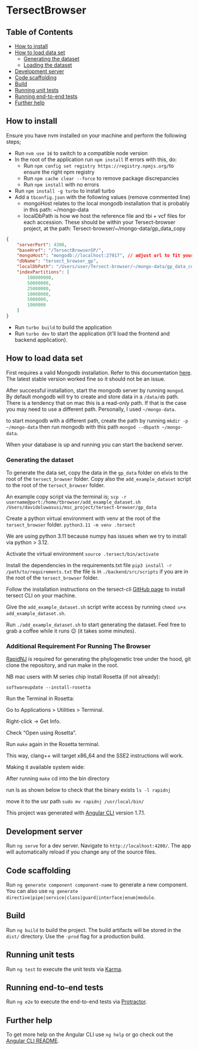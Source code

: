 # TersectBrowser

## Table of Contents

- [How to install](#how-to-install)
- [How to load data set](#how-to-load-data-set)
  - [Generating the dataset](#generating-the-dataset)
  - [Loading the dataset](#additional-requirement-for-running-the-browser)
- [Development server](#development-server)
- [Code scaffolding](#code-scaffolding)
- [Build](#build)
- [Running unit tests](#running-unit-tests)
- [Running end-to-end tests](#running-end-to-end-tests)
- [Further help](#further-help)

## How to install

Ensure you have nvm installed on your machine and perform the following steps;

- Run `nvm use 16` to switch to a compatible node version
- In the root of the application run `npm install`
  If errors with this, do:
  - Run `npm config set registry https://registry.npmjs.org/`to ensure the right npm registry
  - Run `npm cache clear --force` to remove package discrepancies
  - Run `npm install` with no errors
- Run `npm install -g turbo` to install turbo
- Add a `tbconfig.json` with the following values (remove commented line)
  - mongoHost relates to the local mongodb installation that is probably in this path: ~/mongo-data
  - localDbPath is how we host the reference file and tbi + vcf files for each accession. These should be within your Tersect-browser project, at the path: Tersect-browser/~/mongo-data/gp_data_copy

```json
{
    "serverPort": 4300,
    "baseHref": "/TersectBrowserGP/",
    "mongoHost": "mongodb://localhost:27017", // adjust url to fit your local mongodb installation
    "dbName": "tersect_browser_gp",
    "localDbPath": "/Users/user/Tersect-browser/~/mongo-data/gp_data_copy", // adjust url to fit your Tersect-browser path
    "indexPartitions": [
        100000000,
        50000000,
        25000000,
        10000000,
        5000000,
        1000000
    ]
}
```
- Run `turbo build` to build the application
- Run `turbo dev` to start the application (it'll load the frontend and backend application).

## How to load data set

First requires a valid Mongodb installation. Refer to this documentation [here](https://www.mongodb.com/docs/manual/tutorial/install-mongodb-on-os-x/). The latest stable version worked fine so it should not be an issue.

After successful installation, start the mongodb server by running `mongod`. By default mongodb will try to create and store data in a `/data/db` path. There is a tendency that on mac this is a read-only path. If that is the case you may need to use a different path. Personally, I used `~/mongo-data`.

to start mongodb with a different path, create the path by running `mkdir -p ~/mongo-data` then run mongodb with this path `mongod --dbpath ~/mongo-data`.

When your database is up and running you can start the backend server.

### Generating the dataset

To generate the data set, copy the data in the `gp_data` folder on elvis to the root of the `tersect_browser` folder.
Copy also the `add_example_dataset` script to the root of the `tersect_browser` folder.

An example copy script via the terminal is;
`scp -r username@port:/home/tbrowser/add_example_dataset.sh  /Users/davidoluwasusi/msc_project/tersect-browser/gp_data`

Create a python virtual environment with venv at the root of the `tersect_browser` folder.
`python3.11 -m venv .tersect`

We are using python 3.11 because numpy has issues when we try to install via python > 3.12.

Activate the virtual environment
`source .tersect/bin/activate`

Install the dependencies in the requirements.txt file
`pip3 install -r /path/to/requirements.txt` the file is in `./backend/src/scripts` if you are in the root of the `tersect_browser` folder.

Follow the installation instructions on the tersect-cli [GitHub page](https://github.com/tomkurowski/tersect?tab=readme-ov-file#macos) to install tersect CLI on your machine.

Give the `add_example_dataset.sh` script write access by running `chmod u+x add_example_dataset.sh`.

Run `./add_example_dataset.sh` to start generating the dataset. Feel free to grab a coffee while it runs 😉 (it takes some minutes).

### Additional Requirement For Running The Browser
[RapidNJ](https://github.com/somme89/rapidNJ) is required for generating the phylogenetic tree under the hood, git clone the repository, and run make in the root.

NB mac users with M series chip
Install Rosetta (if not already):

```
softwareupdate --install-rosetta
```
Run the Terminal in Rosetta:

Go to Applications > Utilities > Terminal.

Right-click → Get Info.

Check “Open using Rosetta”.

Run `make` again in the Rosetta terminal.

This way, clang++ will target x86_64 and the SSE2 instructions will work.


Making it available system wide:

After running `make` cd into the bin directory

run ls as shown below to check that the binary exists
`ls -l rapidnj`

move it to the usr path
`sudo mv rapidnj /usr/local/bin/`


This project was generated with [Angular CLI](https://github.com/angular/angular-cli) version 1.7.1.

## Development server

Run `ng serve` for a dev server. Navigate to `http://localhost:4200/`. The app will automatically reload if you change any of the source files.

## Code scaffolding

Run `ng generate component component-name` to generate a new component. You can also use `ng generate directive|pipe|service|class|guard|interface|enum|module`.

## Build

Run `ng build` to build the project. The build artifacts will be stored in the `dist/` directory. Use the `-prod` flag for a production build.

## Running unit tests

Run `ng test` to execute the unit tests via [Karma](https://karma-runner.github.io).

## Running end-to-end tests

Run `ng e2e` to execute the end-to-end tests via [Protractor](http://www.protractortest.org/).

## Further help

To get more help on the Angular CLI use `ng help` or go check out the [Angular CLI README](https://github.com/angular/angular-cli/blob/master/README.md).
